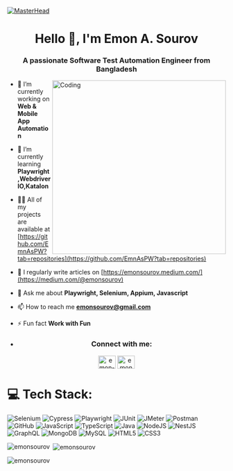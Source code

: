 [![MasterHead](https://s3.amazonaws.com/algoworksupload/new-algoworks/wp-content/uploads/2016/05/18052646/stm_banner.gif)](https://s3.amazonaws.com/algoworksupload/new-algoworks/wp-content/uploads/2016/05/18052646/stm_banner.gif)

<h1 align="center">Hello 👋, I'm Emon A. Sourov</h1>
<h3 align="center">A passionate Software Test Automation Engineer from Bangladesh</h3>
<img align="right" alt="Coding" width="400" src="https://qph.fs.quoracdn.net/main-qimg-d99d0e0d22ae73f7d8f6e948fe1e7e44">

- 🔭 I’m currently working on **Web & Mobile App Automation**

- 🌱 I’m currently learning **Playwright,WebdriverIO,Katalon**

- 👨‍💻 All of my projects are available at [https://github.com/EmnAsPW?tab=repositories](https://github.com/EmnAsPW?tab=repositories)

- 📝 I regularly write articles on [https://emonsourov.medium.com/](https://medium.com/@emonsourov)

- 💬 Ask me about **Playwright, Selenium, Appium, Javascript**

- 📫 How to reach me **emonsourov@gmail.com**

- ⚡ Fun fact **Work with Fun**

- <h3 align="center">Connect with me:</h3>
<p align="center">
<a href="https://linkedin.com/in/emon-a-sourov-095121207" target="blank"><img align="center" src="https://raw.githubusercontent.com/rahuldkjain/github-profile-readme-generator/master/src/images/icons/Social/linked-in-alt.svg" alt="emon-a-sourov-095121207" height="30" width="40" /></a>
<a href="https://www.facebook.com/logos.emon.5/" target="blank"><img align="center" src="https://raw.githubusercontent.com/rahuldkjain/github-profile-readme-generator/master/src/images/icons/Social/facebook.svg" alt="emonsourov" height="30" width="40" /></a>
</p>

# 💻 Tech Stack:

![Selenium](https://img.shields.io/badge/selenium-%2343B02A.svg?style=for-the-badge&logo=selenium&logoColor=white)  ![Cypress](https://img.shields.io/badge/cypress-%23000000.svg?style=for-the-badge&logo=cypress&logoColor=white)  ![Playwright](https://img.shields.io/badge/playwright-%2345ba4b?style=for-the-badge&logo=playwright&logoColor=white)  ![JUnit](https://img.shields.io/badge/junit-%23E34F26.svg?style=for-the-badge&logo=java&logoColor=white) ![JMeter](https://img.shields.io/badge/apache%20jmeter-D22128?style=for-the-badge&logo=apachejmeter&logoColor=white)  ![Postman](https://img.shields.io/badge/postman-%23FF6C37.svg?style=for-the-badge&logo=postman&logoColor=white)  ![GitHub](https://img.shields.io/badge/github-%23121011.svg?style=for-the-badge&logo=github&logoColor=white)  ![JavaScript](https://img.shields.io/badge/javascript-%23323330.svg?style=for-the-badge&logo=javascript&logoColor=%23F7DF1E)  ![TypeScript](https://img.shields.io/badge/typescript-%23007ACC.svg?style=for-the-badge&logo=typescript&logoColor=white)  ![Java](https://img.shields.io/badge/java-%23ED8B00.svg?style=for-the-badge&logo=openjdk&logoColor=white)  ![NodeJS](https://img.shields.io/badge/node.js-6DA55F?style=for-the-badge&logo=node.js&logoColor=white)  ![NestJS](https://img.shields.io/badge/nestjs-%23E0234E.svg?style=for-the-badge&logo=nestjs&logoColor=white) ![GraphQL](https://img.shields.io/badge/-GraphQL-E10098?style=for-the-badge&logo=graphql&logoColor=white) ![MongoDB](https://img.shields.io/badge/MongoDB-%234ea94b.svg?style=for-the-badge&logo=mongodb&logoColor=white)  ![MySQL](https://img.shields.io/badge/mysql-%2300000f.svg?style=for-the-badge&logo=mysql&logoColor=white) ![HTML5](https://img.shields.io/badge/html5-%23E34F26.svg?style=for-the-badge&logo=html5&logoColor=white)  ![CSS3](https://img.shields.io/badge/css3-%231572B6.svg?style=for-the-badge&logo=css3&logoColor=white)



<p><img align="left" src="https://github-readme-stats.vercel.app/api/top-langs?username=EmnAsPW&show_icons=true&locale=en&layout=compact" alt="emonsourov" /></p>

<p>&nbsp;<img align="center" src="https://github-readme-stats.vercel.app/api?username=EmnAsPW&show_icons=true&locale=en" alt="emonsourov" /></p>

<p><img align="center" src="https://github-readme-streak-stats.herokuapp.com/?user=EmnAsPW&" alt="emonsourov" /></p>
